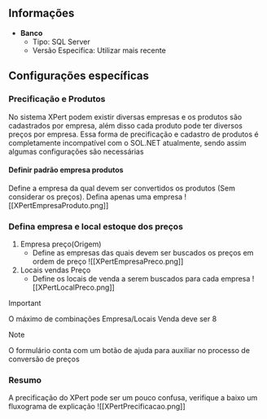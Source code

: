 ## Informações
- **Banco**
    - Tipo: SQL Server
    - Versão Especifica: Utilizar mais recente
## Configurações específicas
### Precificação e Produtos
No sistema XPert podem existir diversas empresas e os produtos são cadastrados por empresa, além disso cada produto pode ter diversos preços por empresa. Essa forma de precificação e cadastro de produtos é completamente incompatível com o SOL.NET atualmente, sendo assim algumas configurações são necessárias
#### Definir padrão empresa produtos
Define a empresa da qual devem ser convertidos os produtos (Sem considerar os preços). Defina apenas uma empresa
![[XPertEmpresaProduto.png]]
### Defina empresa e local estoque dos preços
1) Empresa preço(Origem)
    - Define as empresas das quais devem ser buscados os preços em ordem de preço
        ![[XPertEmpresaPreco.png]]
1) Locais vendas Preço
    - Define os locais de venda a serem buscados para cada empresa
        ![[XPertLocalPreco.png]]
>[!IMPORTANT]
>O máximo de combinações Empresa/Locais Venda deve ser 8

>[!NOTE]
>O formulário conta com um botão de ajuda para auxiliar no processo de conversão de preços
### Resumo
A precificação do XPert pode ser um pouco confusa, verifique a baixo um fluxograma de explicação
![[XPertPrecificacao.png]]
